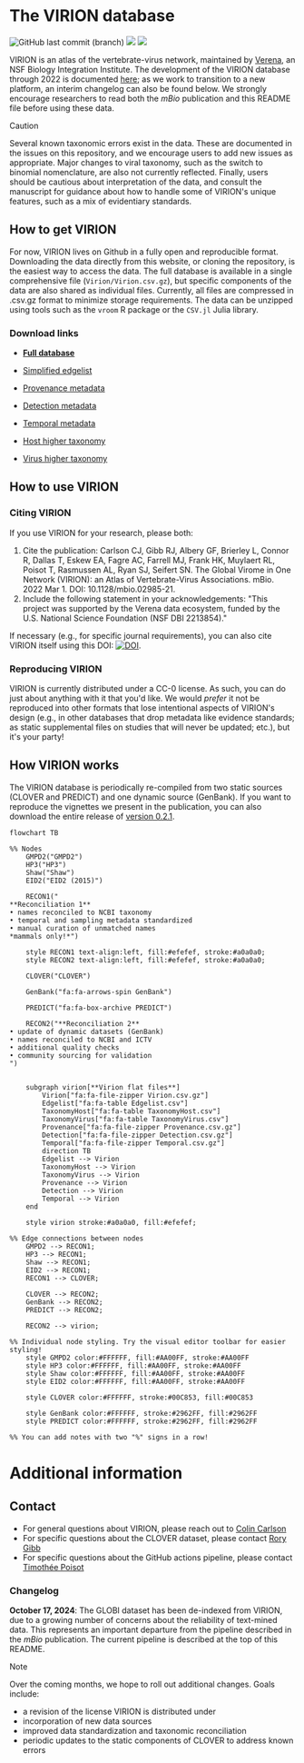 # The VIRION database

![GitHub last commit (branch)](https://img.shields.io/github/last-commit/viralemergence/virion/gh-pages)
![](https://img.shields.io/badge/Code%20license-MIT-green)
![](https://img.shields.io/badge/Data%20license-CC--0-brightgreen)

VIRION is an atlas of the vertebrate-virus network, maintained by [Verena](https://www.viralemergence.org/), an NSF Biology Integration Institute. The development of the VIRION database through 2022 is documented [here](https://journals.asm.org/doi/10.1128/mbio.02985-21); as we work to transition to a new platform, an interim changelog can also be found below. We strongly encourage researchers to read both the _mBio_ publication and this README file before using these data.

> [!CAUTION]
> Several known taxonomic errors exist in the data. These are documented in the issues on this repository, and we encourage users to add new issues as appropriate. Major changes to viral taxonomy, such as the switch to binomial nomenclature, are also not currently reflected. Finally, users should be cautious about interpretation of the data, and consult the manuscript for guidance about how to handle some of VIRION's unique features, such as a mix of evidentiary standards.

## How to get VIRION

For now, VIRION lives on Github in a fully open and reproducible format. Downloading the data directly from this website, or cloning the repository, is the easiest way to access the data. The full database is available in a single comprehensive file (`Virion/Virion.csv.gz`), but specific components of the data are also shared as individual files. Currently, all files are compressed in .csv.gz format to minimize storage requirements. The data can be unzipped using tools such as the `vroom` R package or the `CSV.jl` Julia library.

### Download links

- [**Full database**](https://github.com/viralemergence/virion/blob/main/Virion/Virion.csv.gz)

- [Simplified edgelist](https://github.com/viralemergence/virion/blob/main/Virion/Edgelist.csv.gz)

- [Provenance metadata](https://github.com/viralemergence/virion/blob/main/Virion/Provenance.csv.gz)

- [Detection metadata](https://github.com/viralemergence/virion/blob/main/Virion/Detection.csv.gz)

- [Temporal metadata](https://github.com/viralemergence/virion/blob/main/Virion/Temporal.csv.gz)

- [Host higher taxonomy](https://github.com/viralemergence/virion/blob/main/Virion/TaxonomyHost.csv.gz)

- [Virus higher taxonomy](https://github.com/viralemergence/virion/blob/main/Virion/TaxonomyVirus.csv.gz)

## How to use VIRION

### Citing VIRION

If you use VIRION for your research, please both:
1. Cite the publication: Carlson CJ, Gibb RJ, Albery GF, Brierley L, Connor R, Dallas T, Eskew EA, Fagre AC, Farrell MJ, Frank HK, Muylaert RL, Poisot T, Rasmussen AL, Ryan SJ, Seifert SN. The Global Virome in One Network (VIRION): an Atlas of Vertebrate-Virus Associations. mBio. 2022 Mar 1. DOI: 10.1128/mbio.02985-21.
2. Include the following statement in your acknowledgements: "This project was supported by the Verena data ecosystem, funded by the U.S. National Science Foundation (NSF DBI 2213854)."
 
If necessary (e.g., for specific journal requirements), you can also cite VIRION itself using this DOI: [![DOI](https://zenodo.org/badge/319686363.svg)](https://zenodo.org/badge/latestdoi/319686363).

### Reproducing VIRION

VIRION is currently distributed under a CC-0 license. As such, you can do just about anything with it that you'd like. We would _prefer_ it not be reproduced into other formats that lose intentional aspects of VIRION's design (e.g., in other databases that drop metadata like evidence standards; as static supplemental files on studies that will never be updated; etc.), but it's your party! 

## How VIRION works

The VIRION database is periodically re-compiled from two static sources (CLOVER and PREDICT) and one dynamic source (GenBank). If you want to reproduce the vignettes we present in the publication, you can also download the entire release of [version 0.2.1](https://github.com/viralemergence/virion/releases/tag/v0.2.1-beta).

```mermaid
flowchart TB

%% Nodes
    GMPD2("GMPD2")
    HP3("HP3")
    Shaw("Shaw")
    EID2("EID2 (2015)")

    RECON1("
**Reconciliation 1**
• names reconciled to NCBI taxonomy
• temporal and sampling metadata standardized
• manual curation of unmatched names
*mammals only!*")

    style RECON1 text-align:left, fill:#efefef, stroke:#a0a0a0;
    style RECON2 text-align:left, fill:#efefef, stroke:#a0a0a0;

    CLOVER("CLOVER")

    GenBank("fa:fa-arrows-spin GenBank")

    PREDICT("fa:fa-box-archive PREDICT")

    RECON2("**Reconciliation 2**
• update of dynamic datasets (GenBank)
• names reconciled to NCBI and ICTV
• additional quality checks
• community sourcing for validation
")


    subgraph virion[**Virion flat files**]
        Virion["fa:fa-file-zipper Virion.csv.gz"]
        Edgelist["fa:fa-table Edgelist.csv"]
        TaxonomyHost["fa:fa-table TaxonomyHost.csv"]
        TaxonomyVirus["fa:fa-table TaxonomyVirus.csv"]
        Provenance["fa:fa-file-zipper Provenance.csv.gz"]
        Detection["fa:fa-file-zipper Detection.csv.gz"]
        Temporal["fa:fa-file-zipper Temporal.csv.gz"]
        direction TB
        Edgelist --> Virion
        TaxonomyHost --> Virion
        TaxonomyVirus --> Virion
        Provenance --> Virion
        Detection --> Virion
        Temporal --> Virion
    end

    style virion stroke:#a0a0a0, fill:#efefef;

%% Edge connections between nodes
    GMPD2 --> RECON1;
    HP3 --> RECON1;
    Shaw --> RECON1;
    EID2 --> RECON1;
    RECON1 --> CLOVER;

    CLOVER --> RECON2;
    GenBank --> RECON2;
    PREDICT --> RECON2;

    RECON2 --> virion;

%% Individual node styling. Try the visual editor toolbar for easier styling!
    style GMPD2 color:#FFFFFF, fill:#AA00FF, stroke:#AA00FF
    style HP3 color:#FFFFFF, fill:#AA00FF, stroke:#AA00FF
    style Shaw color:#FFFFFF, fill:#AA00FF, stroke:#AA00FF
    style EID2 color:#FFFFFF, fill:#AA00FF, stroke:#AA00FF

    style CLOVER color:#FFFFFF, stroke:#00C853, fill:#00C853

    style GenBank color:#FFFFFF, stroke:#2962FF, fill:#2962FF
    style PREDICT color:#FFFFFF, stroke:#2962FF, fill:#2962FF

%% You can add notes with two "%" signs in a row!
```

# Additional information

## Contact

- For general questions about VIRION, please reach out to [Colin Carlson](mailto:colin.carlson@yale.edu)
- For specific questions about the CLOVER dataset, please contact [Rory Gibb](mailto:rory.gibb.14@ucl.ac.uk)
- For specific questions about the GitHub actions pipeline, please contact [Timothée Poisot](mailto:timothee.poisot@umontreal.ca)

### Changelog 

**October 17, 2024**: The GLOBI dataset has been de-indexed from VIRION, due to a growing number of concerns about the reliability of text-mined data. This represents an important departure from the pipeline described in the _mBio_ publication. The current pipeline is described at the top of this README.

> [!NOTE]
> Over the coming months, we hope to roll out additional changes. Goals include:
> - a revision of the license VIRION is distributed under
> - incorporation of new data sources
> - improved data standardization and taxonomic reconciliation
> - periodic updates to the static components of CLOVER to address known errors
